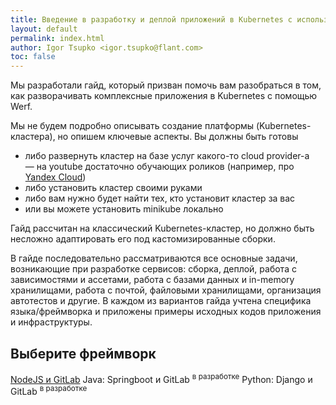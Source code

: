 ```yaml
---
title: Введение в разработку и деплой приложений в Kubernetes с использованием Werf
layout: default 
permalink: index.html
author: Igor Tsupko <igor.tsupko@flant.com>
toc: false
---
```


Мы разработали гайд, который призван помочь вам разобраться в том, как разворачивать комплексные приложения в Kubernetes с помощью Werf.

Мы не будем подробно описывать создание платформы (Kubernetes-кластера), но опишем ключевые аспекты. Вы должны быть готовы

- либо развернуть кластер на базе услуг какого-то cloud provider-а — на youtube достаточно обучающих роликов (например, про [Yandex Cloud](https://www.youtube.com/watch?v=Ngadh9T2dOI))
- либо установить кластер своими руками
- либо вам нужно будет найти тех, кто установит кластер за вас
- или вы можете установить minikube локально

Гайд рассчитан на классический Kubernetes-кластер, но должно быть несложно адаптировать его под кастомизированные сборки.
 
В гайде последовательно рассматриваются все основные задачи, возникающие при разработке сервисов: сборка, деплой, работа с зависимостями и ассетами, работа с базами данных и in-memory хранилищами, работа с почтой, файловыми хранилищами, организация автотестов и другие. В каждом из вариантов гайда учтена специфика языка/фреймворка и приложены примеры исходных кодов приложения и инфраструктуры.

<h2>Выберите фреймворк</h2>

<div class="nav-btn-list">
    <a href="gitlab_nodejs/000_task.html" class="nav-btn">NodeJS и GitLab</a>
    <span class="nav-btn">Java: Springboot и GitLab <sup>в разработке</sup></span>
    <span class="nav-btn">Python: Django и GitLab <sup>в разработке</sup></span>
<!--    <a href="gitlab_python_django/000_task.html" class="nav-btn">Python: Django и GitLab</a> -->
<!--    <a href="gitlab_java_springboot/000_task.html" class="nav-btn">Java: Springboot и GitLab</a> -->
<!--    <a href="gitlab_rails/000_task.html" class="nav-btn">Ruby On Rails и GitLab</a> -->
</div>
